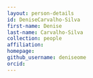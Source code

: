 ```yaml
---
layout: person-details
id: DeniseCarvalho-Silva
first-name: Denise
last-name: Carvalho-Silva
collection: people
affiliation:
homepage:
github_username: deniseome
orcid:
---
```

